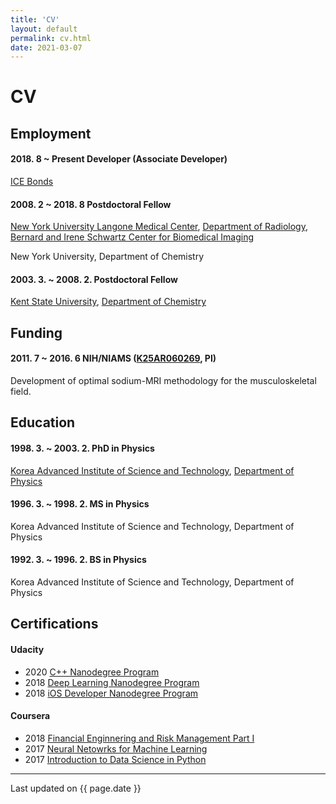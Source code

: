 ```yaml
---
title: 'CV'
layout: default
permalink: cv.html
date: 2021-03-07
---
```


# CV

## Employment

#### 2018. 8 ~ Present Developer (Associate Developer)
[ICE Bonds](https://www.theice.com/data-services/ice-bonds)

#### 2008. 2 ~ 2018. 8  Postdoctoral Fellow
[New York University Langone Medical Center](https://med.nyu.edu), [Department of Radiology](https://med.nyu.edu/radiology/), [Bernard and Irene Schwartz Center for Biomedical Imaging](https://med.nyu.edu/radiology/research/center-biomedical-imaging/)

New York University, Department of Chemistry

#### 2003. 3. ~ 2008. 2.  Postdoctoral Fellow
[Kent State University](https://www.kent.edu), [Department of Chemistry](https://www.kent.edu/chemistry)

## Funding

#### 2011. 7 ~ 2016. 6   NIH/NIAMS ([K25AR060269](https://projectreporter.nih.gov/project_info_description.cfm?aid=8687594&icde=22100551), PI)
Development of optimal sodium-MRI methodology for the musculoskeletal field.

## Education

#### 1998. 3. ~ 2003. 2.    PhD in Physics
[Korea Advanced Institute of Science and Technology](http://www.kaist.edu/),
[Department of Physics](http://physics.kaist.ac.kr)

#### 1996. 3. ~ 1998. 2.    MS in Physics
Korea Advanced Institute of Science and Technology,
Department of Physics

#### 1992. 3. ~ 1996. 2.    BS in Physics
Korea Advanced Institute of Science and Technology,
Department of Physics

## Certifications

#### Udacity
- 2020 [C++ Nanodegree Program](https://graduation.udacity.com/confirm/NQSRPREA)
- 2018 [Deep Learning Nanodegree Program](https://graduation.udacity.com/confirm/CGYGDGCS)
- 2018 [iOS Developer Nanodegree Program](https://graduation.udacity.com/confirm/ADP7CGHA)

#### Coursera
- 2018 [Financial Enginnering and Risk Management Part I](https://www.coursera.org/account/accomplishments/certificate/W8EELAECPXVE)
- 2017 [Neural Netowrks for Machine Learning](https://www.coursera.org/account/accomplishments/verify/GSCYT66C45MF)
- 2017 [Introduction to Data Science in Python](https://www.coursera.org/account/accomplishments/verify/J7UZSYWLGP45)

---
Last updated on {{ page.date }}
